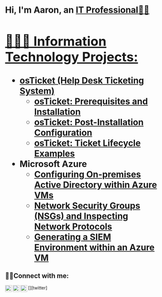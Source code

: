 <h1>Hi, I'm Aaron, an <a href="https://linkedin.com/in/aaronrucker990">IT Professional👋🏾

<h2>👨🏾‍💻 Information Technology Projects:</h2>

- <b>osTicket (Help Desk Ticketing System)</b>
  - [osTicket: Prerequisites and Installation](https://github.com/aaronrucker990/osTicket-Prereqs)
  - [osTicket: Post-Installation Configuration](https://github.com/aaronrucker990/post-install-config)
  - [osTicket: Ticket Lifecycle Examples](https://github.com/aaronrucker990/ticket-lifecycle)
- <b>Microsoft Azure</b>
  - [Configuring On-premises Active Directory within Azure VMs](https://github.com/aaronrucker990/configure-ad)
  - [Network Security Groups (NSGs) and Inspecting Network Protocols](https://github.com/aaronrucker990/azure-network-protocols)
  - [Generating a SIEM Environment within an Azure VM](https://github.com/aaronrucker990/azure-network-protocols)

<h2>🤳🏾Connect with me:</h2>

[<img align="left" alt="Josh | Twitter" width="22px" src="https://cdn.jsdelivr.net/npm/simple-icons@v3/icons/twitter.svg" />][twitter]
[<img align="left" alt="Josh | LinkedIn" width="22px" src="https://cdn.jsdelivr.net/npm/simple-icons@v3/icons/linkedin.svg" />][linkedin]
[<img align="left" alt="Josh | Instagram" width="22px" src="https://cdn.jsdelivr.net/npm/simple-icons@v3/icons/instagram.svg" />][instagram]

[youtube]: https://youtube.com/channel/UCKRh1iTIsGM_RcEoTChSsUA
[instagram]: https://www.instagram.com/techissuccsess
[linkedin]: https://linkedin.com/in/aaronrucker990
